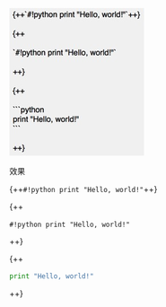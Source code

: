![](../img/nest_block_hl_green.png)

效果

{++`#!python print "Hello, world!"`++}

{++

`#!python print "Hello, world!"`

++}

{++

```python
print "Hello, world!"
```

++}
